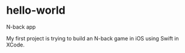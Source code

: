 # hello-world
N-back app

My first project is trying to build an N-back game in iOS using Swift in XCode.
